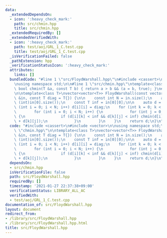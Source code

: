```yaml
---
data:
  _extendedDependsOn:
  - icon: ':heavy_check_mark:'
    path: src/chmin.hpp
    title: src/chmin.hpp
  _extendedRequiredBy: []
  _extendedVerifiedWith:
  - icon: ':heavy_check_mark:'
    path: test/aoj/GRL_1_C.test.cpp
    title: test/aoj/GRL_1_C.test.cpp
  _isVerificationFailed: false
  _pathExtension: hpp
  _verificationStatusIcon: ':heavy_check_mark:'
  attributes:
    links: []
  bundledCode: "#line 1 \"src/FloydWarshall.hpp\"\n#include <cassert>\n#include <vector>\n\
    \nusing namespace std;\n\n#line 1 \"src/chmin.hpp\"\ntemplate<class T>\ninline\
    \ bool chmin(T &a, const T b) { return a > b && (a = b, true); }\n#line 7 \"src/FloydWarshall.hpp\"\
    \n\ntemplate<class T>\nvector<vector<T>> FloydWarshall(const vector<vector<T>>\
    \ &in, const T diag = T{}) {\n\n    const int N = in.size();\n    assert(N ==\
    \ (int)in[0].size());\n    const T inf = in[0][0];\n\n    auto d = in;\n    for\
    \ (int i = 0; i < N; i++) d[i][i] = diag;\n    for (int k = 0; k < N; k++) {\n\
    \        for (int i = 0; i < N; i++) {\n            for (int j = 0; j < N; j++)\
    \ {\n                if (d[i][k] < inf && d[k][j] < inf) chmin(d[i][j], d[i][k]\
    \ + d[k][j]);\n            }\n        }\n    }\n    return d;\n}\n"
  code: "#include <cassert>\n#include <vector>\n\nusing namespace std;\n\n#include\
    \ \"chmin.hpp\"\n\ntemplate<class T>\nvector<vector<T>> FloydWarshall(const vector<vector<T>>\
    \ &in, const T diag = T{}) {\n\n    const int N = in.size();\n    assert(N ==\
    \ (int)in[0].size());\n    const T inf = in[0][0];\n\n    auto d = in;\n    for\
    \ (int i = 0; i < N; i++) d[i][i] = diag;\n    for (int k = 0; k < N; k++) {\n\
    \        for (int i = 0; i < N; i++) {\n            for (int j = 0; j < N; j++)\
    \ {\n                if (d[i][k] < inf && d[k][j] < inf) chmin(d[i][j], d[i][k]\
    \ + d[k][j]);\n            }\n        }\n    }\n    return d;\n}\n"
  dependsOn:
  - src/chmin.hpp
  isVerificationFile: false
  path: src/FloydWarshall.hpp
  requiredBy: []
  timestamp: '2021-01-27 22:37:38+09:00'
  verificationStatus: LIBRARY_ALL_AC
  verifiedWith:
  - test/aoj/GRL_1_C.test.cpp
documentation_of: src/FloydWarshall.hpp
layout: document
redirect_from:
- /library/src/FloydWarshall.hpp
- /library/src/FloydWarshall.hpp.html
title: src/FloydWarshall.hpp
---
```

